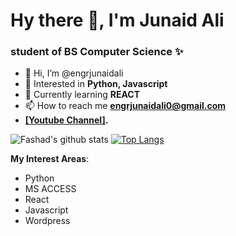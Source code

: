 # Hy there 👋, I'm Junaid Ali
### student of BS Computer Science ✨

- 👋 Hi, I’m @engrjunaidali
- 👀 Interested in **Python, Javascript**
- 🌱 Currently learning **REACT**
- 📫 How to reach me **engrjunaidali0@gmail.com**
- **[[Youtube Channel]](https://www.youtube.com/channel/UC7hWEeEFoZWbhu9qlGQWdLQ?sub_confirmation=1).**

![Fashad's github stats](https://github-readme-stats.vercel.app/api?username=engrjunaidali&show_icons=true&theme=default)
[![Top Langs](https://github-readme-stats.vercel.app/api/top-langs/?username=engrjunaidali&theme=default&langs_count=8)](https://github.com/Fashad-Ahmed/github-readme-stats)

**My Interest Areas**:
- Python
- MS ACCESS
- React
- Javascript
- Wordpress
<!---
engrjunaidali/engrjunaidali is a ✨ special ✨ repository because its `README.md` (this file) appears on your GitHub profile.
You can click the Preview link to take a look at your changes.
--->

